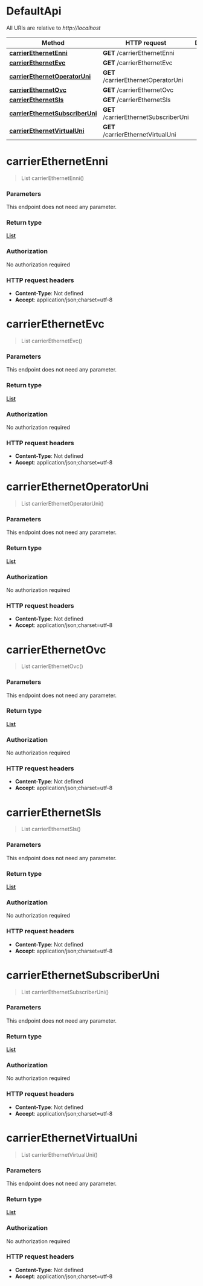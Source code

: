 # DefaultApi

All URIs are relative to *http://localhost*

Method | HTTP request | Description
------------- | ------------- | -------------
[**carrierEthernetEnni**](DefaultApi.md#carrierEthernetEnni) | **GET** /carrierEthernetEnni | 
[**carrierEthernetEvc**](DefaultApi.md#carrierEthernetEvc) | **GET** /carrierEthernetEvc | 
[**carrierEthernetOperatorUni**](DefaultApi.md#carrierEthernetOperatorUni) | **GET** /carrierEthernetOperatorUni | 
[**carrierEthernetOvc**](DefaultApi.md#carrierEthernetOvc) | **GET** /carrierEthernetOvc | 
[**carrierEthernetSls**](DefaultApi.md#carrierEthernetSls) | **GET** /carrierEthernetSls | 
[**carrierEthernetSubscriberUni**](DefaultApi.md#carrierEthernetSubscriberUni) | **GET** /carrierEthernetSubscriberUni | 
[**carrierEthernetVirtualUni**](DefaultApi.md#carrierEthernetVirtualUni) | **GET** /carrierEthernetVirtualUni | 


<a name="carrierEthernetEnni"></a>
# **carrierEthernetEnni**
> List carrierEthernetEnni()



### Parameters
This endpoint does not need any parameter.

### Return type

[**List**](../\Models/carrierEthernetEnni.md)

### Authorization

No authorization required

### HTTP request headers

- **Content-Type**: Not defined
- **Accept**: application/json;charset=utf-8

<a name="carrierEthernetEvc"></a>
# **carrierEthernetEvc**
> List carrierEthernetEvc()



### Parameters
This endpoint does not need any parameter.

### Return type

[**List**](../\Models/carrierEthernetEvc.md)

### Authorization

No authorization required

### HTTP request headers

- **Content-Type**: Not defined
- **Accept**: application/json;charset=utf-8

<a name="carrierEthernetOperatorUni"></a>
# **carrierEthernetOperatorUni**
> List carrierEthernetOperatorUni()



### Parameters
This endpoint does not need any parameter.

### Return type

[**List**](../\Models/carrierEthernetOperatorUni.md)

### Authorization

No authorization required

### HTTP request headers

- **Content-Type**: Not defined
- **Accept**: application/json;charset=utf-8

<a name="carrierEthernetOvc"></a>
# **carrierEthernetOvc**
> List carrierEthernetOvc()



### Parameters
This endpoint does not need any parameter.

### Return type

[**List**](../\Models/carrierEthernetOvc.md)

### Authorization

No authorization required

### HTTP request headers

- **Content-Type**: Not defined
- **Accept**: application/json;charset=utf-8

<a name="carrierEthernetSls"></a>
# **carrierEthernetSls**
> List carrierEthernetSls()



### Parameters
This endpoint does not need any parameter.

### Return type

[**List**](../\Models/carrierEthernetSls.md)

### Authorization

No authorization required

### HTTP request headers

- **Content-Type**: Not defined
- **Accept**: application/json;charset=utf-8

<a name="carrierEthernetSubscriberUni"></a>
# **carrierEthernetSubscriberUni**
> List carrierEthernetSubscriberUni()



### Parameters
This endpoint does not need any parameter.

### Return type

[**List**](../\Models/carrierEthernetSubscriberUni.md)

### Authorization

No authorization required

### HTTP request headers

- **Content-Type**: Not defined
- **Accept**: application/json;charset=utf-8

<a name="carrierEthernetVirtualUni"></a>
# **carrierEthernetVirtualUni**
> List carrierEthernetVirtualUni()



### Parameters
This endpoint does not need any parameter.

### Return type

[**List**](../\Models/carrierEthernetVirtualUni.md)

### Authorization

No authorization required

### HTTP request headers

- **Content-Type**: Not defined
- **Accept**: application/json;charset=utf-8

